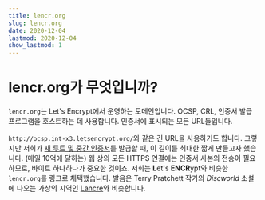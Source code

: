 ```yaml
---
title: lencr.org
slug: lencr.org
date: 2020-12-04
lastmod: 2020-12-04
show_lastmod: 1
---
```



# lencr.org가 무엇입니까?

`lencr.org`는 Let's Encrypt에서 운영하는 도메인입니다. OCSP, CRL, 인증서 발급 프로그램을 호스트하는 데 사용합니다. 인증서에 표시되는 모든 URL들입니다.

`http://ocsp.int-x3.letsencrypt.org/`와 같은 긴 URL을 사용하기도 합니다. 그렇지만 저희가 [새 루트 및 중간 인증서][1]를 발급할 때, 이 길이를 최대한 짧게 만들고자 했습니다. (매일 10억에 달하는) 웹 상의 모든 HTTPS 연결에는 인증서 사본의 전송이 필요하므로, 바이트 하나하나가 중요한 것이죠. 저희는 **L**et's **ENCR**ypt와 비슷한 `lencr.org`를 링크로 채택했습니다. 발음은 Terry Pratchett 작가의 _Discworld_ 소설에 나오는 가상의 지역인 [Lancre][]와 비슷합니다.

[1]: https://letsencrypt.org/2020/09/17/new-root-and-intermediates.html
[Lancre]: https://discworld.fandom.com/wiki/Lancre
